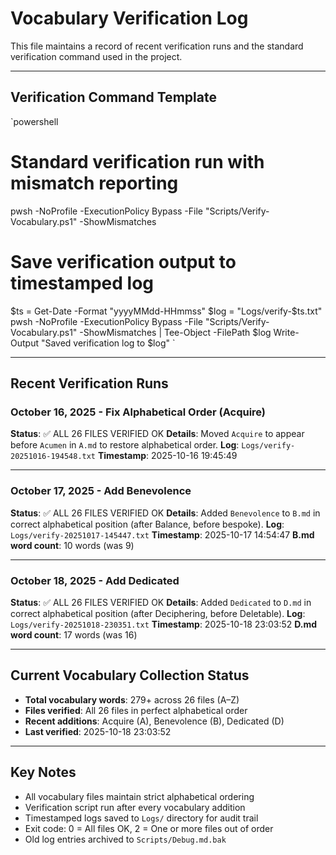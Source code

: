 # Vocabulary Verification Log

This file maintains a record of recent verification runs and the standard verification command used in the project.

---

## Verification Command Template

`powershell
# Standard verification run with mismatch reporting
pwsh -NoProfile -ExecutionPolicy Bypass -File "Scripts/Verify-Vocabulary.ps1" -ShowMismatches

# Save verification output to timestamped log
$ts = Get-Date -Format "yyyyMMdd-HHmmss"
$log = "Logs/verify-$ts.txt"
pwsh -NoProfile -ExecutionPolicy Bypass -File "Scripts/Verify-Vocabulary.ps1" -ShowMismatches | Tee-Object -FilePath $log
Write-Output "Saved verification log to $log"
`

---

## Recent Verification Runs

### October 16, 2025 - Fix Alphabetical Order (Acquire)

**Status**: ✅ ALL 26 FILES VERIFIED OK
**Details**: Moved `Acquire` to appear before `Acumen` in `A.md` to restore alphabetical order.
**Log**: `Logs/verify-20251016-194548.txt`
**Timestamp**: 2025-10-16 19:45:49

---

### October 17, 2025 - Add Benevolence

**Status**: ✅ ALL 26 FILES VERIFIED OK
**Details**: Added `Benevolence` to `B.md` in correct alphabetical position (after Balance, before bespoke).
**Log**: `Logs/verify-20251017-145447.txt`
**Timestamp**: 2025-10-17 14:54:47
**B.md word count**: 10 words (was 9)

---

### October 18, 2025 - Add Dedicated

**Status**: ✅ ALL 26 FILES VERIFIED OK
**Details**: Added `Dedicated` to `D.md` in correct alphabetical position (after Deciphering, before Deletable).
**Log**: `Logs/verify-20251018-230351.txt`
**Timestamp**: 2025-10-18 23:03:52
**D.md word count**: 17 words (was 16)

---

## Current Vocabulary Collection Status

- **Total vocabulary words**: 279+ across 26 files (A–Z)
- **Files verified**: All 26 files in perfect alphabetical order
- **Recent additions**: Acquire (A), Benevolence (B), Dedicated (D)
- **Last verified**: 2025-10-18 23:03:52

---

## Key Notes

- All vocabulary files maintain strict alphabetical ordering
- Verification script run after every vocabulary addition
- Timestamped logs saved to `Logs/` directory for audit trail
- Exit code: 0 = All files OK, 2 = One or more files out of order
- Old log entries archived to `Scripts/Debug.md.bak`
